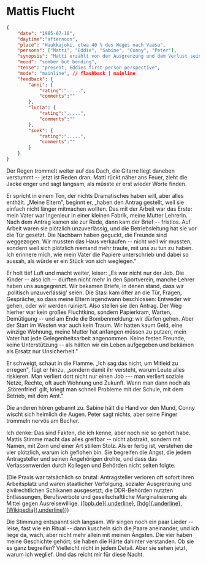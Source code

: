 # Mattis Flucht

```json
{
    "date": "1985-07-18",
    "daytime":"afternoon",
    "place": "Haukkajoki, etwa 40 % des Weges nach Vaasa",
    "persons": ["Matti", "Eddie", "Sabine", "Conny", "Peter"],
    "synopsis": "Matti erzählt von der Ausgrenzung und dem Verlust seiner Familie nach einem Ausreiseantrag; die Gruppe versteht dadurch besser Eddies Flucht.",
    "mood": "somber but bonding",
    "tense": "present, Eddies first-person perspective",
    "mode": "mainline", // flashback | mainline
    "feedback": {
        "anni": {
            "rating":".....",
            "comments":""
        },
        "lucia": {
            "rating":".....",
            "comments":""
        },
        "soek": {
            "rating":".....",
            "comments":""
        }
    }
}
```

Der Regen trommelt weiter auf das Dach, die Gitarre liegt daneben
verstummt -- jetzt ist Reden dran. Matti rückt näher ans Feuer, zieht
die Jacke enger und sagt langsam, als müsste er erst wieder Worte
finden.

Er spricht in einem Ton, der nichts Dramatisches haben will, aber alles
enthält. „Meine Eltern", beginnt er, „haben den Antrag gestellt, weil
sie einfach nicht länger mitmachen wollten. Das mit der Arbeit war das
Erste: mein Vater war Ingenieur in einer kleinen Fabrik, meine Mutter
Lehrerin. Nach dem Antrag kamen sie zur Rede, dann kam der Brief --
fristlos. Auf Arbeit waren sie plötzlich unzuverlässig, und die
Betriebsleitung hat sie vor die Tür gesetzt. Die Nachbarn haben geguckt,
die Freunde sind weggezogen. Wir mussten das Haus verkaufen -- nicht
weil wir mussten, sondern weil sich plötzlich niemand mehr traute, mit
uns zu tun zu haben. Ich erinnere mich, wie mein Vater die Papiere
unterschrieb und dabei so aussah, als würde er ein Stück von sich
weglegen."

Er holt tief Luft und macht weiter, leiser: „Es war nicht nur der Job.
Die Kinder -- also ich -- durften nicht mehr in den Sportverein, manche
Lehrer haben uns ausgegrenzt. Wir bekamen Briefe, in denen stand, dass
wir ‚politisch unzuverlässig' seien. Die Stasi kam öfter an die Tür,
Fragen, Gespräche, so dass meine Eltern irgendwann beschlossen: Entweder
wir gehen, oder wir werden ruiniert. Also stellen sie den Antrag. Der
Weg hierher war kein großes Fluchtkino, sondern Papierkram, Warten,
Demütigung -- und am Ende die Bombenmeldung: wir dürfen gehen. Aber der
Start im Westen war auch kein Traum. Wir hatten kaum Geld, eine winzige
Wohnung, meine Mutter hat anfangen müssen zu putzen, mein Vater hat jede
Gelegenheitsarbeit angenommen. Keine festen Freunde, keine Unterstützung
-- als hätten wir ein Leben aufgegeben und bekämen als Ersatz nur
Unsicherheit."

Er schweigt, schaut in die Flamme. „Ich sag das nicht, um Mitleid zu
erregen", fügt er hinzu, „sondern damit ihr versteht, warum Leute alles
riskieren. Man verliert dort nicht nur einen Job --- man verliert
soziale Netze, Rechte, oft auch Wohnung und Zukunft. Wenn man dann noch
als ‚Störenfried' gilt, kriegt man schnell Probleme mit der Schule, mit
dem Betrieb, mit dem Amt."

Die anderen hören gebannt zu. Sabine hält die Hand vor den Mund, Conny
wischt sich heimlich die Augen. Peter sagt nichts, aber seine Finger
trommeln nervös am Becher.

Ich denke: Das sind Fakten, die ich kenne, aber noch nie so gehört habe.
Mattis Stimme macht das alles greifbar -- nicht abstrakt, sondern mit
Namen, mit Zorn und einer Art stillem Stolz. Als er fertig ist,
verstehen die vier plötzlich, warum ich geflohen bin. Sie begreifen die
Angst, die jedem Antragsteller und seinen Angehörigen drohte, und dass
das Verlassenwerden durch Kollegen und Behörden nicht selten folgte.

(Die Praxis war tatsächlich so brutal: Antragsteller verloren oft sofort
ihren Arbeitsplatz und waren staatlicher Verfolgung, sozialer
Ausgrenzung und zivilrechtlichen Schikanen ausgesetzt; die DDR-Behörden
nutzten Entlassungen, Berufsverbote und gesellschaftliche
Marginalisierung als Mittel gegen Ausreisewillige.
([[bpb.de]{.underline}](https://www.bpb.de/themen/deutschlandarchiv/179376/die-arbeitsrechtlichen-konsequenzen-in-der-ddr-bei-stellung-eines-ausreiseantrages/?utm_source=chatgpt.com),
[[hdg]{.underline}](https://www.hdg.de/lemo/kapitel/geteiltes-deutschland-krisenmanagement/niedergang-der-ddr/ausreise.html?utm_source=chatgpt.com),
[[Wikipedia]{.underline}](https://de.wikipedia.org/wiki/Ausreiseantrag?utm_source=chatgpt.com)))

Die Stimmung entspannt sich langsam. Wir singen noch ein paar Lieder --
leise, fast wie ein Ritual -- dann kuscheln sich die Paare aneinander,
und ich liege da, wach, aber nicht mehr allein mit meinen Ängsten. Die
vier haben meine Geschichte gehört; sie haben die Härte dahinter
verstanden. Ob sie es ganz begreifen? Vielleicht nicht in jedem Detail.
Aber sie sehen jetzt, warum ich weglief. Und das reicht mir für diese
Nacht.

